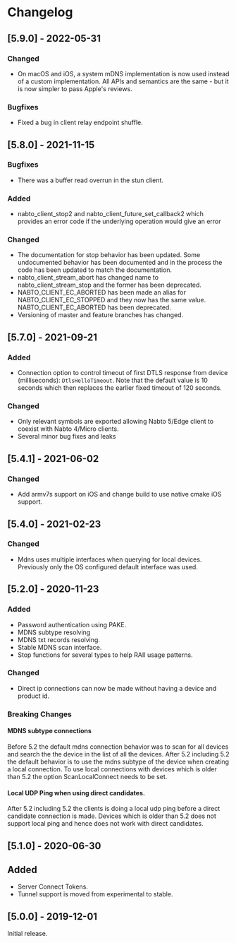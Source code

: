 # Changelog

## [5.9.0] - 2022-05-31

### Changed
 * On macOS and iOS, a system mDNS implementation is now used instead of a custom implementation. All APIs and semantics are the same - but it is now simpler to pass Apple's reviews.

### Bugfixes
 * Fixed a bug in client relay endpoint shuffle.

## [5.8.0] - 2021-11-15

### Bugfixes
 * There was a buffer read overrun in the stun client.

### Added
 * nabto_client_stop2 and nabto_client_future_set_callback2 which provides an
   error code if the underlying operation would give an error

### Changed
 * The documentation for stop behavior has been updated. Some undocumented
   behavior has been documented and in the process the code has been updated to
   match the documentation.
 * nabto_client_stream_abort has changed name to nabto_client_stream_stop and
   the former has been deprecated.
 * NABTO_CLIENT_EC_ABORTED has been made an alias for NABTO_CLIENT_EC_STOPPED
   and they now has the same value. NABTO_CLIENT_EC_ABORTED has been deprecated.
 * Versioning of master and feature branches has changed.

## [5.7.0] - 2021-09-21

### Added
 * Connection option to control timeout of first DTLS response from device (milliseconds): `DtlsHelloTimeout`. Note that the default value is 10 seconds which then replaces the earlier fixed timeout of 120 seconds.

### Changed
 * Only relevant symbols are exported allowing Nabto 5/Edge client to coexist with Nabto 4/Micro clients.
 * Several minor bug fixes and leaks


## [5.4.1] - 2021-06-02

### Changed
  * Add armv7s support on iOS and change build to use native cmake iOS support.

## [5.4.0] - 2021-02-23

### Changed
  * Mdns uses multiple interfaces when querying for local devices. Previously only the OS configured default interface was used.

## [5.2.0] - 2020-11-23

### Added

  * Password authentication using PAKE.
  * MDNS subtype resolving
  * MDNS txt records resolving.
  * Stable MDNS scan interface.
  * Stop functions for several types to help RAII usage patterns.


### Changed

  * Direct ip connections can now be made without having a device and product id.

### Breaking Changes

#### MDNS subtype connections

Before 5.2 the default mdns connection behavior was to scan for all
devices and search the the device in the list of all the
devices. After 5.2 including 5.2 the default behavior is to use the
mdns subtype of the device when creating a local connection.  To use
local connections with devices which is older than 5.2 the option
ScanLocalConnect needs to be set.

#### Local UDP Ping when using direct candidates.

After 5.2 including 5.2 the clients is doing a local udp ping before a
direct candidate connection is made. Devices which is older than 5.2
does not support local ping and hence does not work with direct
candidates.

## [5.1.0] - 2020-06-30

## Added

 - Server Connect Tokens.
 - Tunnel support is moved from experimental to stable.

## [5.0.0] - 2019-12-01

Initial release.

